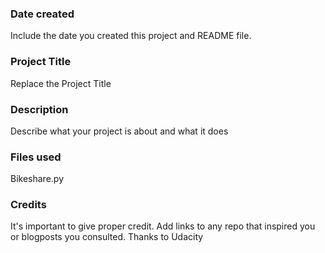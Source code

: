 ### Date created
Include the date you created this project and README file.

### Project Title
Replace the Project Title

### Description
Describe what your project is about and what it does

### Files used
Bikeshare.py

### Credits
It's important to give proper credit. Add links to any repo that inspired you or blogposts you consulted. Thanks to Udacity

